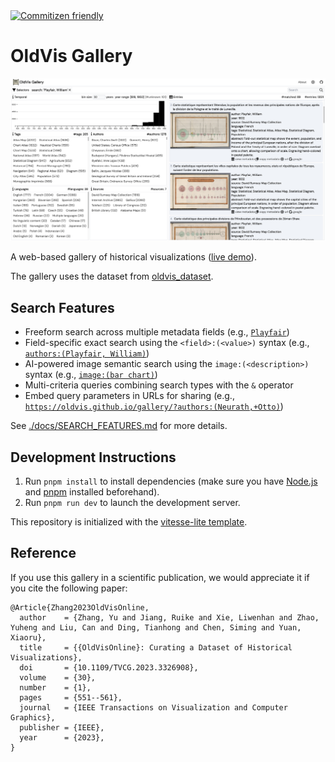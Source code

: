<a href="http://commitizen.github.io/cz-cli/">
    <img alt="Commitizen friendly" src="https://img.shields.io/badge/commitizen-friendly-brightgreen.svg">
</a>

# OldVis Gallery

![](./public/screenshot.png)

A web-based gallery of historical visualizations ([live demo](https://oldvis.github.io/gallery/)).

The gallery uses the dataset from [oldvis_dataset](https://github.com/oldvis/oldvis_dataset).

## Search Features

- Freeform search across multiple metadata fields (e.g., [`Playfair`](https://oldvis.github.io/gallery/?search=Playfair))
- Field-specific exact search using the `<field>:(<value>)` syntax (e.g., [`authors:(Playfair, William)`](https://oldvis.github.io/gallery/?authors:(Playfair,+William)))
- AI-powered image semantic search using the `image:(<description>)` syntax (e.g., [`image:(bar chart)`](https://oldvis.github.io/gallery/?image:(bar+chart)))
- Multi-criteria queries combining search types with the `&` operator
- Embed query parameters in URLs for sharing (e.g., [`https://oldvis.github.io/gallery/?authors:(Neurath,+Otto)`](https://oldvis.github.io/gallery/?authors:(Neurath,+Otto)))

See [./docs/SEARCH_FEATURES.md](./docs/SEARCH_FEATURES.md) for more details.

## Development Instructions

1. Run `pnpm install` to install dependencies (make sure you have [Node.js](https://nodejs.org/) and [pnpm](https://pnpm.io/) installed beforehand).
2. Run `pnpm run dev` to launch the development server.

This repository is initialized with the [vitesse-lite template](https://github.com/antfu/vitesse-lite).

## Reference

If you use this gallery in a scientific publication, we would appreciate it if you cite the following paper:

```
@Article{Zhang2023OldVisOnline,
  author    = {Zhang, Yu and Jiang, Ruike and Xie, Liwenhan and Zhao, Yuheng and Liu, Can and Ding, Tianhong and Chen, Siming and Yuan, Xiaoru},
  title     = {{OldVisOnline}: Curating a Dataset of Historical Visualizations},
  doi       = {10.1109/TVCG.2023.3326908},
  volume    = {30},
  number    = {1},
  pages     = {551--561},
  journal   = {IEEE Transactions on Visualization and Computer Graphics},
  publisher = {IEEE},
  year      = {2023},
}
```
